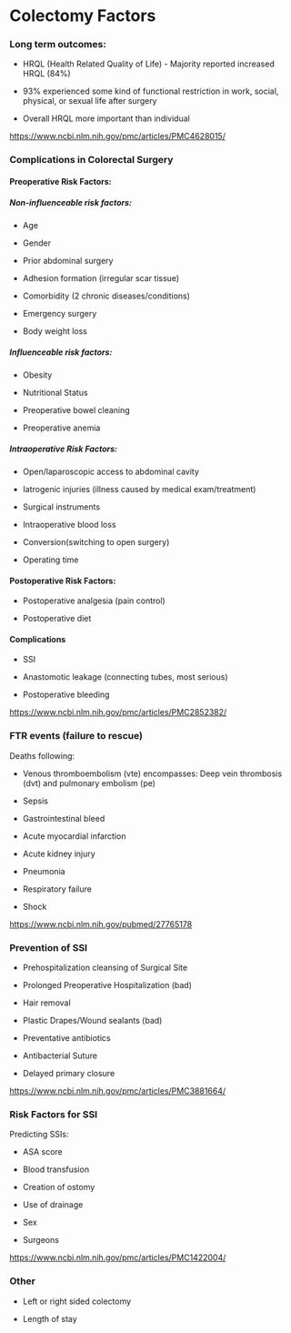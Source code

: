 Colectomy Factors
================

### Long term outcomes:

-   HRQL (Health Related Quality of Life) - Majority reported increased HRQL (84%)

-   93% experienced some kind of functional restriction in work, social, physical, or sexual life after surgery

-   Overall HRQL more important than individual

<https://www.ncbi.nlm.nih.gov/pmc/articles/PMC4628015/>

### Complications in Colorectal Surgery

#### Preoperative Risk Factors:

##### Non-influenceable risk factors:

-   Age

-   Gender

-   Prior abdominal surgery

-   Adhesion formation (irregular scar tissue)

-   Comorbidity (2 chronic diseases/conditions)

-   Emergency surgery

-   Body weight loss

##### Influenceable risk factors:

-   Obesity

-   Nutritional Status

-   Preoperative bowel cleaning

-   Preoperative anemia

##### Intraoperative Risk Factors:

-   Open/laparoscopic access to abdominal cavity

-   Iatrogenic injuries (illness caused by medical exam/treatment)

-   Surgical instruments

-   Intraoperative blood loss

-   Conversion(switching to open surgery)

-   Operating time

#### Postoperative Risk Factors:

-   Postoperative analgesia (pain control)

-   Postoperative diet

#### Complications

-   SSI

-   Anastomotic leakage (connecting tubes, most serious)

-   Postoperative bleeding

<https://www.ncbi.nlm.nih.gov/pmc/articles/PMC2852382/>

### FTR events (failure to rescue)

Deaths following:

-   Venous thromboembolism (vte) encompasses: Deep vein thrombosis (dvt) and pulmonary embolism (pe)

-   Sepsis

-   Gastrointestinal bleed

-   Acute myocardial infarction

-   Acute kidney injury

-   Pneumonia

-   Respiratory failure

-   Shock

<https://www.ncbi.nlm.nih.gov/pubmed/27765178>

### Prevention of SSI

-   Prehospitalization cleansing of Surgical Site

-   Prolonged Preoperative Hospitalization (bad)

-   Hair removal

-   Plastic Drapes/Wound sealants (bad)

-   Preventative antibiotics

-   Antibacterial Suture

-   Delayed primary closure

<https://www.ncbi.nlm.nih.gov/pmc/articles/PMC3881664/>

### Risk Factors for SSI

Predicting SSIs:

-   ASA score

-   Blood transfusion

-   Creation of ostomy

-   Use of drainage

-   Sex

-   Surgeons

<https://www.ncbi.nlm.nih.gov/pmc/articles/PMC1422004/>

### Other

-   Left or right sided colectomy

-   Length of stay
